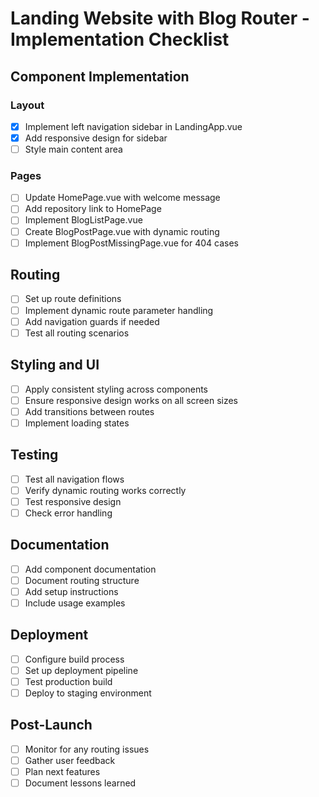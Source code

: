 # Landing Website with Blog Router - Implementation Checklist

## Component Implementation

### Layout

- [x] Implement left navigation sidebar in LandingApp.vue
- [x] Add responsive design for sidebar
- [ ] Style main content area

### Pages

- [ ] Update HomePage.vue with welcome message
- [ ] Add repository link to HomePage
- [ ] Implement BlogListPage.vue
- [ ] Create BlogPostPage.vue with dynamic routing
- [ ] Implement BlogPostMissingPage.vue for 404 cases

## Routing

- [ ] Set up route definitions
- [ ] Implement dynamic route parameter handling
- [ ] Add navigation guards if needed
- [ ] Test all routing scenarios

## Styling and UI

- [ ] Apply consistent styling across components
- [ ] Ensure responsive design works on all screen sizes
- [ ] Add transitions between routes
- [ ] Implement loading states

## Testing

- [ ] Test all navigation flows
- [ ] Verify dynamic routing works correctly
- [ ] Test responsive design
- [ ] Check error handling

## Documentation

- [ ] Add component documentation
- [ ] Document routing structure
- [ ] Add setup instructions
- [ ] Include usage examples

## Deployment

- [ ] Configure build process
- [ ] Set up deployment pipeline
- [ ] Test production build
- [ ] Deploy to staging environment

## Post-Launch

- [ ] Monitor for any routing issues
- [ ] Gather user feedback
- [ ] Plan next features
- [ ] Document lessons learned
